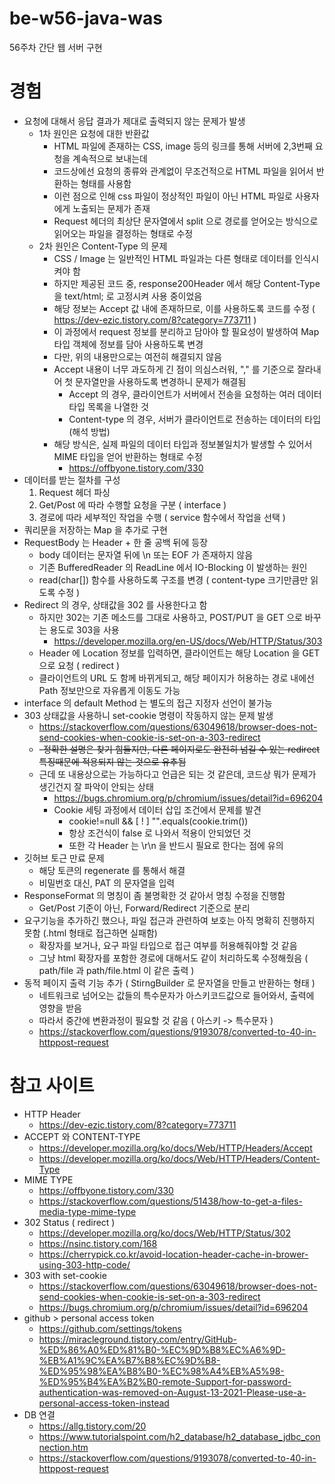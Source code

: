 # be-w56-java-was
56주차 간단 웹 서버 구현

# 경험
- 요청에 대해서 응답 결과가 제대로 출력되지 않는 문제가 발생
  - 1차 원인은 요청에 대한 반환값
    - HTML 파일에 존재하는 CSS, image 등의 링크를 통해 서버에 2,3번째 요청을 계속적으로 보내는데
    - 코드상에선 요청의 종류와 관계없이 무조건적으로 HTML 파일을 읽어서 반환하는 형태를 사용함
    - 이런 점으로 인해 css 파일이 정상적인 파일이 아닌 HTML 파일로 사용자에게 노출되는 문제가 존재
    - Request 헤더의 최상단 문자열에서 split 으로 경로를 얻어오는 방식으로 읽어오는 파일을 결정하는 형태로 수정
  - 2차 원인은 Content-Type 의 문제
    - CSS / Image 는 일반적인 HTML 파일과는 다른 형태로 데이터를 인식시켜야 함
    - 하지만 제공된 코드 중, response200Header 에서 해당 Content-Type 을 text/html; 로 고정시켜 사용 중이었음
    - 해당 정보는 Accept 값 내에 존재하므로, 이를 사용하도록 코드를 수정 ( https://dev-ezic.tistory.com/8?category=773711 )
    - 이 과정에서 request 정보를 분리하고 담아야 할 필요성이 발생하여 Map 타입 객체에 정보를 담아 사용하도록 변경
    - 다만, 위의 내용만으로는 여전히 해결되지 않음
    - Accept 내용이 너무 과도하게 긴 점이 의심스러워, "," 를 기준으로 잘라내어 첫 문자열만을 사용하도록 변경하니 문제가 해결됨
      - Accept 의 경우, 클라이언트가 서버에서 전송을 요청하는 여러 데이터 타입 목록을 나열한 것
      - Content-type 의 경우, 서버가 클라이언트로 전송하는 데이터의 타입 (해석 방법)
    - 해당 방식은, 실제 파일의 데이터 타입과 정보불일치가 발생할 수 있어서 MIME 타입을 얻어 반환하는 형태로 수정
      - https://offbyone.tistory.com/330
- 데이터를 받는 절차를 구성
  1. Request 헤더 파싱 
  2. Get/Post 에 따라 수행할 요청을 구분 ( interface )
  3. 경로에 따라 세부적인 작업을 수행 ( service 함수에서 작업을 선택 )
- 쿼리문을 저장하는 Map 을 추가로 구현
- RequestBody 는 Header + 한 줄 공백 뒤에 등장
  - body 데이터는 문자열 뒤에 \n 또는 EOF 가 존재하지 않음
  - 기존 BufferedReader 의 ReadLine 에서 IO-Blocking 이 발생하는 원인
  - read(char[]) 함수를 사용하도록 구조를 변경 ( content-type 크기만큼만 읽도록 수정 )
- Redirect 의 경우, 상태값을 302 를 사용한다고 함
  - 하지만 302는 기존 메소드를 그대로 사용하고, POST/PUT 을 GET 으로 바꾸는 용도로 303을 사용
    - https://developer.mozilla.org/en-US/docs/Web/HTTP/Status/303
  - Header 에 Location 정보를 입력하면, 클라이언트는 해당 Location 을 GET 으로 요청 ( redirect )
  - 클라이언트의 URL 도 함께 바뀌게되고, 해당 페이지가 허용하는 경로 내에선 Path 정보만으로 자유롭게 이동도 가능
- interface 의 default Method 는 별도의 접근 지정자 선언이 불가능
- 303 상태값을 사용하니 set-cookie 명령이 작동하지 않는 문제 발생
  - https://stackoverflow.com/questions/63049618/browser-does-not-send-cookies-when-cookie-is-set-on-a-303-redirect
  - ~~-정확한 설명은 찾기 힘들지만, 다른 페이지로도 완전히 넘길 수 있는 redirect 특징때문에 적용되지 않는 것으로 유추됨~~
  - 근데 또 내용상으로는 가능하다고 언급은 되는 것 같은데, 코드상 뭐가 문제가 생긴건지 잘 파악이 안되는 상태
    - https://bugs.chromium.org/p/chromium/issues/detail?id=696204
    - Cookie 세팅 과정에서 데이터 삽입 조건에서 문제를 발견 
      - cookie!=null && [ ! ] "".equals(cookie.trim())
      - 항상 조건식이 false 로 나와서 적용이 안되었던 것
      - 또한 각 Header 는 \r\n 을 반드시 필요로 한다는 점에 유의
- 깃허브 토근 만료 문제
  - 해당 토큰의 regenerate 를 통해서 해결
  - 비밀번호 대신, PAT 의 문자열을 입력
- ResponseFormat 의 명칭이 좀 불명확한 것 같아서 명칭 수정을 진행함
  - Get/Post 기준이 아닌, Forward/Redirect 기준으로 분리
- 요구기능을 추가하긴 했으나, 파일 접근과 관련하여 보호는 아직 명확히 진행하지 못함 (.html 형태로 접근하면 실패함)
  - 확장자를 보거나, 요구 파일 타입으로 접근 여부를 허용해줘야할 것 같음
  - 그냥 html 확장자를 포함한 경로에 대해서도 같이 처리하도록 수정해줬음 ( path/file 과 path/file.html 이 같은 출력 )
- 동적 페이지 출력 기능 추가 ( StirngBuilder 로 문자열을 만들고 반환하는 형태 )
  - 네트워크로 넘어오는 값들의 특수문자가 아스키코드값으로 들어와서, 출력에 영향을 받음
  - 따라서 중간에 변환과정이 필요할 것 같음 ( 아스키 -> 특수문자 )
  - https://stackoverflow.com/questions/9193078/converted-to-40-in-httppost-request
  
# 참고 사이트
- HTTP Header
  - https://dev-ezic.tistory.com/8?category=773711
- ACCEPT 와 CONTENT-TYPE
  - https://developer.mozilla.org/ko/docs/Web/HTTP/Headers/Accept
  - https://developer.mozilla.org/ko/docs/Web/HTTP/Headers/Content-Type
- MIME TYPE
  - https://offbyone.tistory.com/330
  - https://stackoverflow.com/questions/51438/how-to-get-a-files-media-type-mime-type
- 302 Status ( redirect )
  - https://developer.mozilla.org/ko/docs/Web/HTTP/Status/302
  - https://nsinc.tistory.com/168
  - https://cherrypick.co.kr/avoid-location-header-cache-in-brower-using-303-http-code/
- 303 with set-cookie
  - https://stackoverflow.com/questions/63049618/browser-does-not-send-cookies-when-cookie-is-set-on-a-303-redirect
  - https://bugs.chromium.org/p/chromium/issues/detail?id=696204
- github > personal access token
  - https://github.com/settings/tokens
  - https://miracleground.tistory.com/entry/GitHub-%ED%86%A0%ED%81%B0-%EC%9D%B8%EC%A6%9D-%EB%A1%9C%EA%B7%B8%EC%9D%B8-%ED%95%98%EA%B8%B0-%EC%98%A4%EB%A5%98-%ED%95%B4%EA%B2%B0-remote-Support-for-password-authentication-was-removed-on-August-13-2021-Please-use-a-personal-access-token-instead
- DB 연결
  - https://allg.tistory.com/20
  - https://www.tutorialspoint.com/h2_database/h2_database_jdbc_connection.htm
  - https://stackoverflow.com/questions/9193078/converted-to-40-in-httppost-request

